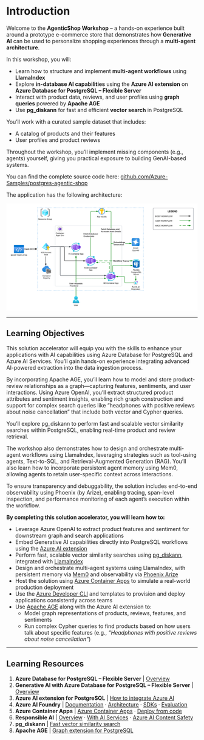 # Introduction

Welcome to the **AgenticShop Workshop** – a hands-on experience built around a prototype e-commerce store that demonstrates how **Generative AI** can be used to personalize shopping experiences through a **multi-agent architecture**.

In this workshop, you will:

- Learn how to structure and implement **multi-agent workflows** using **LlamaIndex**
- Explore **in-database AI capabilities** using the **Azure AI extension** on **Azure Database for PostgreSQL – Flexible Server**
- Interact with product data, reviews, and user profiles using **graph queries** powered by **Apache AGE**
- Use **pg_diskann** for fast and efficient **vector search** in PostgreSQL

You’ll work with a curated sample dataset that includes:

- A catalog of products and their features
- User profiles and product reviews

Throughout the workshop, you’ll implement missing components (e.g., agents) yourself, giving you practical exposure to building GenAI-based systems.

You can find the complete source code here:
[github.com/Azure-Samples/postgres-agentic-shop](https://github.com/Azure-Samples/postgres-agentic-shop)

The application has the following architecture:

![High-level architecture diagram for the solution](../img/solution-accelerator-architecture.png)

---

## Learning Objectives

This solution accelerator will equip you with the skills to enhance your applications with AI capabilities using Azure Database for PostgreSQL and Azure AI Services. You’ll gain hands-on experience integrating advanced AI-powered extraction into the data ingestion process.

By incorporating Apache AGE, you’ll learn how to model and store product-review relationships as a graph—capturing features, sentiments, and user interactions. Using Azure OpenAI, you’ll extract structured product attributes and sentiment insights, enabling rich graph construction and support for complex search queries like “headphones with positive reviews about noise cancellation” that include both vector and Cypher queries.

You’ll explore pg_diskann to perform fast and scalable vector similarity searches within PostgreSQL, enabling real-time product and review retrieval.

The workshop also demonstrates how to design and orchestrate multi-agent workflows using LlamaIndex, leveraging strategies such as tool-using agents, Text-to-SQL, and Retrieval-Augmented Generation (RAG). You’ll also learn how to incorporate persistent agent memory using Mem0, allowing agents to retain user-specific context across interactions.

To ensure transparency and debuggability, the solution includes end-to-end observability using Phoenix (by Arize), enabling tracing, span-level inspection, and performance monitoring of each agent’s execution within the workflow.

**By completing this solution accelerator, you will learn how to:**

- Leverage Azure OpenAI to extract product features and sentiment for downstream graph and search applications
- Embed Generative AI capabilities directly into PostgreSQL workflows using the [Azure AI extension](https://learn.microsoft.com/azure/postgresql/flexible-server/how-to-integrate-azure-ai)
- Perform fast, scalable vector similarity searches using [pg_diskann](https://learn.microsoft.com/azure/postgresql/flexible-server/how-to-use-pgdiskann), integrated with [LlamaIndex](https://llamaindex.ai/)
- Design and orchestrate multi-agent systems using LlamaIndex, with persistent memory via [Mem0](https://mem0.ai/) and observability via [Phoenix Arize](https://phoenix.arize.com/)
- Host the solution using [Azure Container Apps](https://learn.microsoft.com/azure/container-apps/overview) to simulate a real-world production deployment
- Use the [Azure Developer CLI](https://learn.microsoft.com/azure/developer/azure-developer-cli/) and templates to provision and deploy applications consistently across teams
- Use [Apache AGE](https://age.apache.org/) along with the Azure AI extension to:
  - Model graph representations of products, reviews, features, and sentiments
  - Run complex Cypher queries to find products based on how users talk about specific features
    (e.g., *“Headphones with positive reviews about noise cancellation”*)

---

## Learning Resources

1. **Azure Database for PostgreSQL – Flexible Server** | [Overview](https://learn.microsoft.com/azure/postgresql/flexible-server/service-overview)
2. **Generative AI with Azure Database for PostgreSQL – Flexible Server** | [Overview](https://learn.microsoft.com/azure/postgresql/flexible-server/generative-ai-overview)
3. **Azure AI extension for PostgreSQL** | [How to integrate Azure AI](https://learn.microsoft.com/azure/postgresql/flexible-server/generative-ai-azure-overview)
4. **Azure AI Foundry** | [Documentation](https://learn.microsoft.com/azure/ai-studio/) · [Architecture](https://learn.microsoft.com/azure/ai-studio/concepts/architecture) · [SDKs](https://learn.microsoft.com/azure/ai-studio/how-to/develop/sdk-overview) · [Evaluation](https://learn.microsoft.com/azure/ai-studio/how-to/evaluate-generative-ai-app)
5. **Azure Container Apps** | [Azure Container Apps](https://learn.microsoft.com/azure/container-apps/) · [Deploy from code](https://learn.microsoft.com/azure/container-apps/quickstart-repo-to-cloud?tabs=bash%2Ccsharp&pivots=with-dockerfile)
6. **Responsible AI** | [Overview](https://www.microsoft.com/ai/responsible-ai) · [With AI Services](https://learn.microsoft.com/azure/ai-services/responsible-use-of-ai-overview?context=%2Fazure%2Fai-studio%2Fcontext%2Fcontext) · [Azure AI Content Safety](https://learn.microsoft.com/azure/ai-services/content-safety/)
7. **pg_diskann** | [Fast vector similarity search](https://learn.microsoft.com/azure/postgresql/flexible-server/how-to-use-pgdiskann)
8. **Apache AGE** | [Graph extension for PostgreSQL](https://age.apache.org/)

